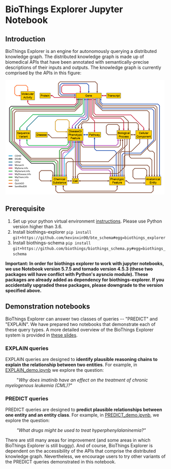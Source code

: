 BioThings Explorer Jupyter Notebook
===================================

## Introduction

BioThings Explorer is an engine for autonomously querying a distributed knowledge graph. The distributed knowledge graph is made up of biomedical APIs that have been annotated with semantically-precise descriptions of their inputs and outputs.  The knowledge graph is currently comprised by the APIs in this figure:

![BTE Metagraph](img/smartapi_metagraph.png "BioThings Explorer metagraph")


## Prerequisite

1. Set up your python virtual environment [instructions](https://virtualenv.pypa.io/en/latest/). Please use Python version higher than 3.6.
2. Install biothings-explorer `pip install git+https://github.com/kevinxin90/bte_schema#egg=biothings_explorer`
3. Install biothings-schema `pip install git+https://github.com/biothings/biothings_schema.py#egg=biothings_schema`

**Important: In order for biothings explorer to work with jupyter notebooks, we use Notebook version 5.7.5 and tornado version 4.5.3 (these two packages will have conflict with Python's aysncio module). These packages are already added as dependency for biothings-explorer. If you accidentally upgraded these packages, please downgrade to the version specified above.**


## Demonstration notebooks
BioThings Explorer can answer two classes of queries -- "PREDICT" and "EXPLAIN".  We have prepared two notebooks that demonstrate each of these query types.  A more detailed overview of the BioThings Explorer system is provided in [these slides](https://docs.google.com/presentation/d/1QWQqqQhPD_pzKryh6Wijm4YQswv8pAjleVORCPyJyDE/edit?usp=sharing).

### EXPLAIN queries

EXPLAIN queries are designed to **identify plausible reasoning chains to explain the relationship between two entities**.  For example, in [EXPLAIN_demo.ipynb](EXPLAIN_demo.ipynb) we explore the question:  

&nbsp;&nbsp;&nbsp;&nbsp;&nbsp;&nbsp;&nbsp;&nbsp;&nbsp;"*Why does imatinib have an effect on the treatment of chronic myelogenous leukemia (CML)?*"

### PREDICT queries

PREDICT queries are designed to **predict plausible relationships between one entity and an entity class**.  For example, in [PREDICT_demo.ipynb](PREDICT_demo.ipynb), we explore the question:  

&nbsp;&nbsp;&nbsp;&nbsp;&nbsp;&nbsp;&nbsp;&nbsp;&nbsp;*"What drugs might be used to treat hyperphenylalaninemia?"*

There are still many areas for improvement (and some areas in which BioThings Explorer is still buggy).  And of course, BioThings Explorer is dependent on the accessibility of the APIs that comprise the distributed knowledge graph.  Nevertheless, we encourage users to try other variants of the PREDICT queries demonstrated in this notebook.

